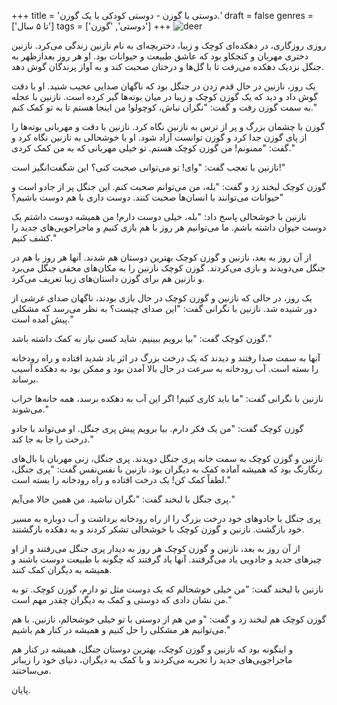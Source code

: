 +++
title = 'دوستی با گوزن - دوستی کودکی با یک گوزن.'
draft = false
genres = ['تا ۵ سال']
tags = ['دوستی', 'گوزن']
+++
![deer](/110.deer.jpg)

روزی روزگاری، در دهکده‌ای کوچک و زیبا، دختربچه‌ای به نام نازنین زندگی می‌کرد. نازنین دختری مهربان و کنجکاو بود که عاشق طبیعت و حیوانات بود. او هر روز بعدازظهر به جنگل نزدیک دهکده می‌رفت تا با گل‌ها و درختان صحبت کند و به آواز پرندگان گوش دهد.

یک روز، نازنین در حال قدم زدن در جنگل بود که ناگهان صدایی عجیب شنید. او با دقت گوش داد و دید که یک گوزن کوچک و زیبا در میان بوته‌ها گیر کرده است. نازنین با عجله به سمت گوزن رفت و گفت: "نگران نباش، کوچولو! من اینجا هستم تا به تو کمک کنم."

گوزن با چشمان بزرگ و پر از ترس به نازنین نگاه کرد. نازنین با دقت و مهربانی بوته‌ها را از پای گوزن جدا کرد و گوزن توانست آزاد شود. او با خوشحالی به نازنین نگاه کرد و گفت: "ممنونم! من گوزن کوچک هستم. تو خیلی مهربانی که به من کمک کردی."

نازنین با تعجب گفت: "وای! تو می‌توانی صحبت کنی؟ این شگفت‌انگیز است!"

گوزن کوچک لبخند زد و گفت: "بله، من می‌توانم صحبت کنم. این جنگل پر از جادو است و حیوانات می‌توانند با انسان‌ها صحبت کنند. دوست داری با هم دوست باشیم؟"

نازنین با خوشحالی پاسخ داد: "بله، خیلی دوست دارم! من همیشه دوست داشتم یک دوست حیوان داشته باشم. ما می‌توانیم هر روز با هم بازی کنیم و ماجراجویی‌های جدید را کشف کنیم."

از آن روز به بعد، نازنین و گوزن کوچک بهترین دوستان هم شدند. آنها هر روز با هم در جنگل می‌دویدند و بازی می‌کردند. گوزن کوچک نازنین را به مکان‌های مخفی جنگل می‌برد و نازنین هم برای گوزن داستان‌های زیبا تعریف می‌کرد.

یک روز، در حالی که نازنین و گوزن کوچک در حال بازی بودند، ناگهان صدای غرشی از دور شنیده شد. نازنین با نگرانی گفت: "این صدای چیست؟ به نظر می‌رسد که مشکلی پیش آمده است."

گوزن کوچک گفت: "بیا برویم ببینیم. شاید کسی نیاز به کمک داشته باشد."

آنها به سمت صدا رفتند و دیدند که یک درخت بزرگ در اثر باد شدید افتاده و راه رودخانه را بسته است. آب رودخانه به سرعت در حال بالا آمدن بود و ممکن بود به دهکده آسیب برساند.

نازنین با نگرانی گفت: "ما باید کاری کنیم! اگر این آب به دهکده برسد، همه خانه‌ها خراب می‌شوند."

گوزن کوچک گفت: "من یک فکر دارم. بیا برویم پیش پری جنگل. او می‌تواند با جادو درخت را جا به جا کند."

نازنین و گوزن کوچک به سمت خانه پری جنگل دویدند. پری جنگل، زنی مهربان با بال‌های رنگارنگ بود که همیشه آماده کمک به دیگران بود. نازنین با نفس‌نفس گفت: "پری جنگل، لطفاً کمک کن! یک درخت افتاده و راه رودخانه را بسته است."

پری جنگل با لبخند گفت: "نگران نباشید. من همین حالا می‌آیم."

پری جنگل با جادوهای خود درخت بزرگ را از راه رودخانه برداشت و آب دوباره به مسیر خود بازگشت. نازنین و گوزن کوچک با خوشحالی تشکر کردند و به دهکده بازگشتند.

از آن روز به بعد، نازنین و گوزن کوچک هر روز به دیدار پری جنگل می‌رفتند و از او چیزهای جدید و جادویی یاد می‌گرفتند. آنها یاد گرفتند که چگونه با طبیعت دوست باشند و همیشه به دیگران کمک کنند.

نازنین با لبخند گفت: "من خیلی خوشحالم که یک دوست مثل تو دارم، گوزن کوچک. تو به من نشان دادی که دوستی و کمک به دیگران چقدر مهم است."

گوزن کوچک هم لبخند زد و گفت: "و من هم از دوستی با تو خیلی خوشحالم، نازنین. با هم می‌توانیم هر مشکلی را حل کنیم و همیشه در کنار هم باشیم."

و اینگونه بود که نازنین و گوزن کوچک، بهترین دوستان جنگل، همیشه در کنار هم ماجراجویی‌های جدید را تجربه می‌کردند و با کمک به دیگران، دنیای خود را زیباتر می‌ساختند.

پایان.
